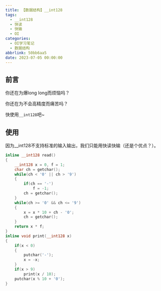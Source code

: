 ```yaml
---
title: 【数据结构】__int128
tags:
  - __int128
  - 快读
  - 快输
  - OI
categories:
  - OI学习笔记
  - 数据结构
abbrlink: 50bb6aa5
date: 2023-07-05 00:00:00
---
```

## 前言

你还在为爆long long而烦恼吗？

你还在为不会高精度而痛苦吗？

快使用`__int128`吧~

## 使用

因为__int128不支持标准的输入输出，我们只能用快读快输（还是个优点？）。

```C++
inline __int128 read()
{
    __int128 x = 0, f = 1;
    char ch = getchar();
    while(ch < '0' || ch > '9')
    {
        if(ch == '-')
            f = -1;
        ch = getchar();
    }
    while(ch >= '0' && ch <= '9')
    {
        x = x * 10 + ch - '0';
        ch = getchar();
    }
    return x * f;
}
inline void print(__int128 x)
{
    if(x < 0)
    {
        putchar('-');
        x = -x;
    }
    if(x > 9)
        print(x / 10);
    putchar(x % 10 + '0');
}
```
